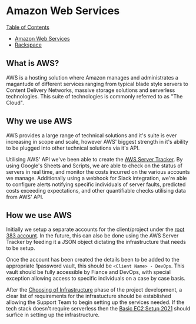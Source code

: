 # Amazon Web Services
[Table of Contents](/readme.md)
- [Amazon Web Services](./amazon-web-services.md)
- [Rackspace](./rackspace.md)

## What is AWS?
AWS is a hosting solution where Amazon manages and administrates a magantude of different services ranging from typical blade style servers to Content Delivery Networks, massive storage solutions and serverless technologies. This suite of technologies is commonly referred to as "The Cloud".

## Why we use AWS
AWS provides a large range of technical solutions and it's suite is ever increasing in scope and scale, however AWS' biggest strength in it's ability to be plugged into other technical solutions via it's API.

Utilising AWS' API we've been able to create the [AWS Server Tracker](https://docs.google.com/spreadsheets/d/1MM4LabigHVVRLJmt-97n4RoL7gYdkUGy3dFZiN1iIM8/edit#gid=0). By using Google's Sheets and Scripts, we are able to check on the status of servers in real time, and monitor the costs incurred on the various accounts we manage. Additionally using a webhook for Slack integration, we're able to configure alerts notifying specific individuals of server faults, predicted costs exceeding expectations, and other quantifiable checks utilising data from AWS' API.

## How we use AWS
Initially we setup a separate accounts for the client/project under the [root 383 account](https://start.1password.com/open/i?a=YZCR7KAOAFA57KI3ZTNJ6VOQWI&v=2a6iq66k7eaczk3su5tw3oi724&i=5up4dhresrgr5ptzvsl75b67im&h=team383.1password.com). In the future, this can also be done using the AWS Server Tracker by feeding it a JSON object dictating the infrastructure that needs to be setup.

Once the account has been created the details been to be added to the appropriate 1password vault, this should be `<Client Name> - DevOps`. This vault should be fully accessible by Fiance and DevOps, with special exception allowing access to specific individuals on a case by case basis.

After the [Choosing of Infrastructure](../choosing-infrastructure.md) phase of the project development, a clear list of requirements for the infrastucture should be established allowing the Support Team to begin setting up the services needed. If the tech stack doesn't require serverless then the [Basic EC2 Setup 2021](https://docs.google.com/document/d/1f09U_rCC9sXAYNvQwMYRutzStEOfuqB0rq9ASzX-pyk/edit) should surfice in setting up the infrastructure.